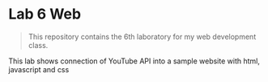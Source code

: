 # Lab 6 Web

>This repository contains the 6th laboratory for my web development class.

This lab shows connection of YouTube API into a sample website with html, javascript and css